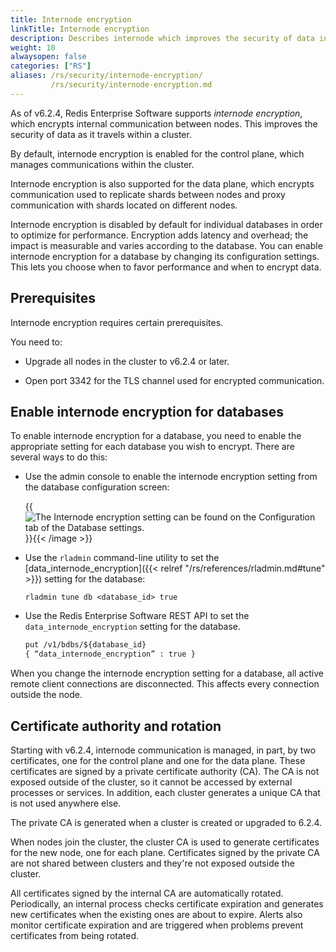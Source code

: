 ```yaml
---
title: Internode encryption
linkTitle: Internode encryption
description: Describes internode which improves the security of data in transit. 
weight: 10
alwaysopen: false
categories: ["RS"]
aliases: /rs/security/internode-encryption/
         /rs/security/internode-encryption.md
---
```

As of v6.2.4, Redis Enterprise Software supports _internode encryption_, which encrypts internal communication between nodes. This improves the security of data as it travels within a cluster.

By default, internode encryption is enabled for the control plane, which manages communications within the cluster.

Internode encryption is also supported for the data plane, which encrypts communication used to replicate shards between nodes and proxy communication with shards located on different nodes.

Internode encryption is disabled by default for individual databases in order to optimize for performance.  Encryption adds latency and overhead; the impact is measurable and varies according to the database. You can enable internode encryption for a database by changing its configuration settings.  This lets you choose when to favor performance and when to encrypt data.

## Prerequisites

Internode encryption requires certain prerequisites.  

You need to:

- Upgrade all nodes in the cluster to v6.2.4 or later.

- Open port 3342 for the TLS channel used for encrypted communication.


## Enable internode encryption for databases

To enable internode encryption for a database, you need to enable the appropriate setting for each database you wish to encrypt.  There are several ways to do this:

- Use the admin console to enable the internode encryption setting from the database configuration screen:

    {{<image filename="images/rs/database-configuration-internode-encryption-edit.png" alt="The Internode encryption setting can be found on the Configuration tab of the Database settings." >}}{{< /image >}}

-  Use the `rladmin` command-line utility to set the [data_internode_encryption]({{< relref "/rs/references/rladmin.md#tune" >}}) setting for the database:

    ``` text
    rladmin tune db <database_id> true
    ``` 

- Use the Redis Enterprise Software REST API to set the `data_internode_encryption` setting for the database.

    ``` rest
    put /v1/bdbs/${database_id}
    { “data_internode_encryption” : true }
    ```

When you change the internode encryption setting for a database, all active remote client connections are disconnected.  This affects every connection outside the node.

## Certificate authority and rotation

Starting with v6.2.4, internode communication is managed, in part, by two certificates, one for the control plane and one for the data plane.  These certificates are signed by a private certificate authority (CA).  The CA is not exposed outside of the cluster, so it cannot be accessed by external processes or services.  In addition, each cluster generates a unique CA that is not used anywhere else.

The private CA is generated when a cluster is created or upgraded to 6.2.4.  

When nodes join the cluster, the cluster CA is used to generate certificates for the new node, one for each plane.  Certificates signed by the private CA are not shared between clusters and they're not exposed outside the cluster.

All certificates signed by the internal CA are automatically rotated. Periodically, an internal process checks certificate expiration and generates new certificates when the existing ones are about to expire.  Alerts also monitor certificate expiration and are triggered when problems prevent certificates from being rotated.
